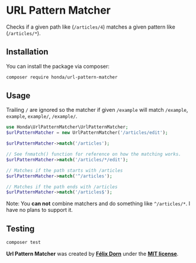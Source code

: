 # URL Pattern Matcher

Checks if a given path like (`/articles/4`) matches a given pattern like (`/articles/*`).

## Installation

You can install the package via composer:

```bash
composer require honda/url-pattern-matcher
```

## Usage

Trailing `/` are ignored so the matcher if given `/example` will match `/example`, `example`, `example/`, `/example/`.

```php
use Honda\UrlPatternMatcher\UrlPatternMatcher;
$urlPatternMatcher = new UrlPatternMatcher('/articles/edit');

$urlPatternMatcher->match('/articles');

// See fnmatch() function for reference on how the matching works.
$urlPatternMatcher->match('/articles/*/edit');

// Matches if the path starts with /articles
$urlPatternMatcher->match('^/articles');

// Matches if the path ends with /articles
$urlPatternMatcher->match('/articles$');
```

Note: You **can not** combine matchers and do something like `^/articles/*`. I have no plans to support it.

## Testing

```bash
composer test
```

**Url Pattern Matcher** was created by **[Félix Dorn](https://twitter.com/afelixdorn)** under
the **[MIT license](https://opensource.org/licenses/MIT)**.
